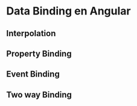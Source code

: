 # Data Binding en Angular

## Interpolation

## Property Binding

## Event Binding

## Two way Binding
